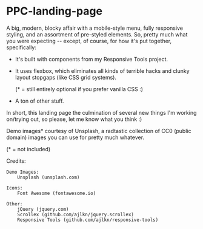 # PPC-landing-page

A big, modern, blocky affair with a mobile-style menu, fully responsive styling,
and an assortment of pre-styled elements. So, pretty much what you were expecting
-- except, of course, for how it's put together, specifically:

- It's built with components from my Responsive Tools project.

- It uses flexbox, which eliminates all kinds of terrible hacks and clunky layout
  stopgaps (like CSS grid systems).

  (\* = still entirely optional if you prefer vanilla CSS :)

- A ton of other stuff.

In short, this landing page the culmination of several new things I'm working on/trying out,
so please, let me know what you think :)

Demo images\* courtesy of Unsplash, a radtastic collection of CC0 (public domain) images
you can use for pretty much whatever.

(\* = not included)

Credits:

    Demo Images:
    	Unsplash (unsplash.com)

    Icons:
    	Font Awesome (fontawesome.io)

    Other:
    	jQuery (jquery.com)
    	Scrollex (github.com/ajlkn/jquery.scrollex)
    	Responsive Tools (github.com/ajlkn/responsive-tools)
